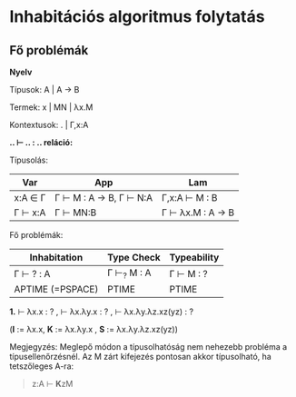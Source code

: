 # Inhabitációs algoritmus folytatás

## Fő problémák

**Nyelv**

Típusok: A | A → B

Termek:  x | MN | λx.M

Kontextusok: . | Γ,x:A

**.. ⊢ .. : .. reláció:**

Típusolás: 

|Var | App  | Lam |
|---|---|---|
| x:A &isin; Γ | Γ ⊢ M : A → B,   Γ ⊢ N:A | Γ,x:A ⊢ M : B |
 Γ ⊢ x:A| Γ ⊢ MN:B |  Γ ⊢ λx.M : A → B|
 
 Fő problémák:
 
 | Inhabitation | Type Check  | Typeability |
|---|---|---|
| Γ ⊢ ? : A  | Γ ⊢<sub>?</sub> M : A | Γ ⊢ M : ? |
 APTIME (=PSPACE) | PTIME | PTIME |
 
 **1.**  ⊢ λx.x : ? , ⊢ λx.λy.x : ? , ⊢ λx.λy.λz.xz(yz) : ?
 
 (**I** := λx.x, **K** := λx.λy.x , **S** := λx.λy.λz.xz(yz))
 
 Megjegyzés: Meglepő módon a típusolhatóság nem nehezebb probléma a típusellenőrzésnél. Az M zárt kifejezés pontosan akkor típusolható, ha tetszőleges A-ra:
 
> z:A ⊢ **K**zM


